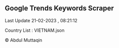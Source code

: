 

## Google Trends Keywords Scraper 
 
Last Update 21-02-2023 , 08:21:12

Country List :
VIETNAM.json



© Abdul Muttaqin 
